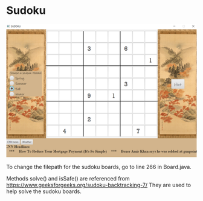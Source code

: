 # Sudoku

![Beginning setup](https://github.com/autumn-arbon/Sudoku/blob/master/sudoku-pictures/fall-beginning.png)

To change the filepath for the sudoku boards, go to line 266 in Board.java.

Methods solve() and isSafe() are referenced from https://www.geeksforgeeks.org/sudoku-backtracking-7/
They are used to help solve the sudoku boards.
